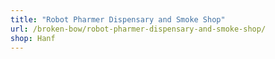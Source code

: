 ```yaml
---
title: "Robot Pharmer Dispensary and Smoke Shop"
url: /broken-bow/robot-pharmer-dispensary-and-smoke-shop/
shop: Hanf
---
```

